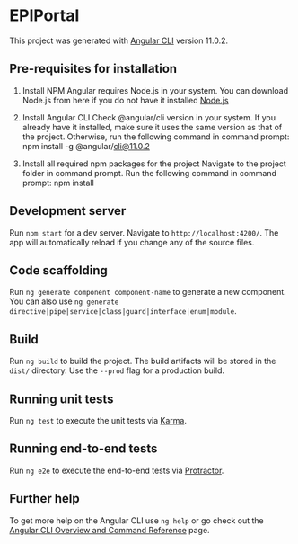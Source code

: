 # EPIPortal

This project was generated with [Angular CLI](https://github.com/angular/angular-cli) version 11.0.2.

## Pre-requisites for installation

1. Install NPM 
Angular requires Node.js in your system. You can download Node.js from here if you do not have it installed [Node.js](https://nodejs.org/en/)

2. Install Angular CLI 
Check @angular/cli version in your system.
If you already have it installed, make sure it uses the same version as that of the project.
Otherwise, run the following command in command prompt:
npm install -g @angular/cli@11.0.2

3. Install all required npm packages for the project
Navigate to the project folder in command prompt.
Run the following command in command prompt:
npm install

## Development server

Run `npm start` for a dev server. Navigate to `http://localhost:4200/`. The app will automatically reload if you change any of the source files.

## Code scaffolding

Run `ng generate component component-name` to generate a new component. You can also use `ng generate directive|pipe|service|class|guard|interface|enum|module`.

## Build

Run `ng build` to build the project. The build artifacts will be stored in the `dist/` directory. Use the `--prod` flag for a production build.

## Running unit tests

Run `ng test` to execute the unit tests via [Karma](https://karma-runner.github.io).

## Running end-to-end tests

Run `ng e2e` to execute the end-to-end tests via [Protractor](http://www.protractortest.org/).

## Further help

To get more help on the Angular CLI use `ng help` or go check out the [Angular CLI Overview and Command Reference](https://angular.io/cli) page.
